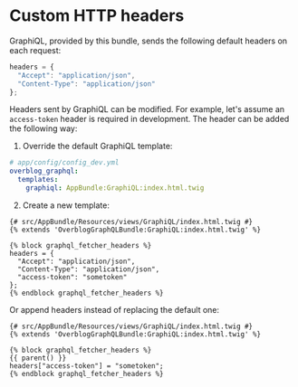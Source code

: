 Custom HTTP headers
==============

GraphiQL, provided by this bundle, sends the following default headers on each request:

```js
headers = {
  "Accept": "application/json",
  "Content-Type": "application/json"
};
```

Headers sent by GraphiQL can be modified. 
For example, let's assume an `access-token` header is required in development.
The header can be added the following way:

1. Override the default GraphiQL template:

```yml
# app/config/config_dev.yml
overblog_graphql:
  templates:
    graphiql: AppBundle:GraphiQL:index.html.twig
```
2. Create a new template:  

```twig
{# src/AppBundle/Resources/views/GraphiQL/index.html.twig #}
{% extends 'OverblogGraphQLBundle:GraphiQL:index.html.twig' %}

{% block graphql_fetcher_headers %}
headers = {
  "Accept": "application/json",
  "Content-Type": "application/json",
  "access-token": "sometoken"
};
{% endblock graphql_fetcher_headers %}
```

Or append headers instead of replacing the default one:

```twig
{# src/AppBundle/Resources/views/GraphiQL/index.html.twig #}
{% extends 'OverblogGraphQLBundle:GraphiQL:index.html.twig' %}

{% block graphql_fetcher_headers %}
{{ parent() }}
headers["access-token"] = "sometoken";
{% endblock graphql_fetcher_headers %}
```